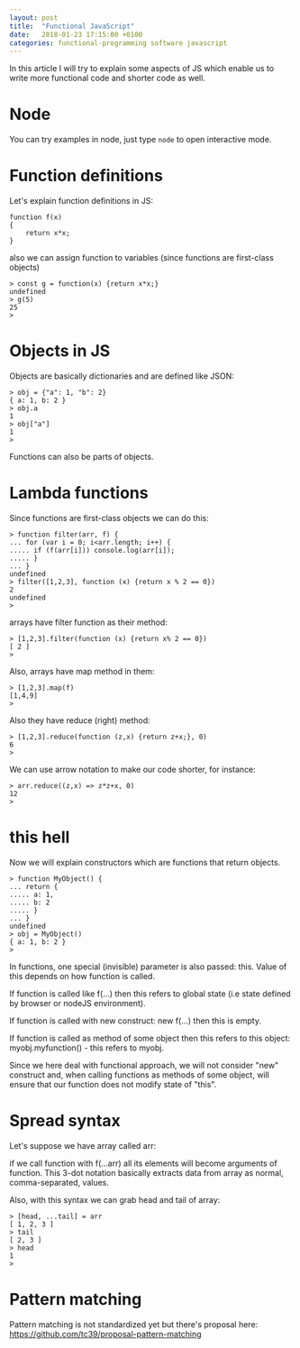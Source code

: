```yaml
---
layout: post
title:  "Functional JavaScript"
date:   2018-01-23 17:15:00 +0100
categories: functional-programming software javascript
---
```


In this article I will try to explain some aspects of JS which enable us to write more functional code 
and shorter code as well. 

Node
=====

You can try examples in node, just type `node` to open interactive mode.


Function definitions
======================

Let's explain function definitions in JS:

	function f(x)
	{
		return x*x;
	}

also we can assign function to variables (since functions are first-class objects) 

	> const g = function(x) {return x*x;}
	undefined
	> g(5)
	25
	> 

Objects in JS
=============


Objects are basically dictionaries and are defined like JSON:

	
	> obj = {"a": 1, "b": 2}
	{ a: 1, b: 2 }
	> obj.a
	1
	> obj["a"]
	1
	>

Functions can also be parts of objects. 


Lambda functions 
==================

Since functions are first-class objects we can do this:

	> function filter(arr, f) { 
	... for (var i = 0; i<arr.length; i++) { 
	..... if (f(arr[i])) console.log(arr[i]);
	..... }
	... }
	undefined
	> filter([1,2,3], function (x) {return x % 2 == 0})
	2
	undefined
	> 

arrays have filter function as their method:

	> [1,2,3].filter(function (x) {return x% 2 == 0})
	[ 2 ]
	> 

Also, arrays have map method in them:

	> [1,2,3].map(f)
	[1,4,9]
	>

Also they have reduce (right) method:

	> [1,2,3].reduce(function (z,x) {return z+x;}, 0)
	6
	> 

We can use arrow notation to make our code shorter, for instance:

	> arr.reduce((z,x) => z*z+x, 0)                                                                                                        	12                                                                                                                                     	> 


this hell
===========


Now we will explain constructors which are functions that return objects. 

	> function MyObject() { 
	... return {
	..... a: 1,
	..... b: 2
	..... }
	... }
	undefined
	> obj = MyObject()
	{ a: 1, b: 2 }
	>

In functions, one special (invisible) parameter is also passed: this. Value of this depends on how function is called.

If function is called like f(...) then this refers to global state (i.e state defined by browser or nodeJS environment).

If function is called with new construct: new f(...) then this is empty. 

If function is called as method of some object then this refers to this object: myobj.myfunction() - this refers to myobj. 

Since we here deal with functional approach, we will not consider "new" construct and, when calling functions as methods of some object, will ensure that our function does not modify state of "this". 


Spread syntax
============

Let's suppose we have array called arr: 

if we call function with f(...arr) all its elements will become arguments of function. This 3-dot notation basically extracts 
data from array as normal, comma-separated, values. 

Also, with this syntax we can grab head and tail of array:

	> [head, ...tail] = arr 
	[ 1, 2, 3 ]
	> tail
	[ 2, 3 ]
	> head
	1
	> 

Pattern matching 
==================

Pattern matching is not standardized yet but there's proposal here: https://github.com/tc39/proposal-pattern-matching
